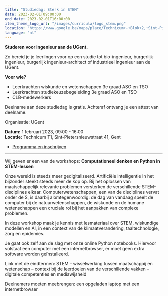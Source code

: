 ```yaml
---
title: "Studiedag: Sterk in STEM"
date: 2023-02-01T09:00:00
end_date: 2023-02-01T16:00:00
item_theme_logo_url: "/images/curricula/logo_stem.png"
location: "https://www.google.be/maps/place/Technicum+-+Blok+2,+Sint-Pietersnieuwstraat+41%2Ft1,+9000+Gent/@51.0460167,3.7248181,17z/data=!3m1!4b1!4m5!3m4!1s0x47c371503e195cbd:0xf9b5c0a9201f9948!8m2!3d51.0460167!4d3.7270068"
language: "nl"
---
```

**Studeren voor ingenieur aan de UGent.** 

Zo bereid je je leerlingen voor op een studie tot bio-ingenieur, burgerlijk ingenieur, burgerlijk ingenieur-architect of industrieel ingenieur aan de UGent.

**Voor wie?**
- Leerkrachten wiskunde en wetenschappen 3e graad ASO en TSO
- Leerkrachten studiekeuzebegeleiding 3e graad ASO en TSO
- CLB-medewerkers

Deelname aan deze studiedag is gratis. Achteraf ontvang je een attest van deelname.

Organisatie: UGent

**Datum:** 1 februari 2023, 09:00 - 16:00<br>
**Locatie:** Technicum T1, Sint-Pietersnieuwstraat 41, Gent

- [Programma en inschrijven](https://www.ugent.be/studerenvooringenieur)

***
Wij geven er een van de workshops: **Computationeel denken en Python in STEM-lessen**

Onze wereld is steeds meer gedigitaliseerd. Artificiële intelligentie In het bijzonder steekt steeds meer de kop op. Bij het oplossen van maatschappelijk relevante problemen versterken de verschillende STEM-disciplines elkaar. Computerwetenschappen, een van de disciplines vervat onder de S, is daarbij alomtegenwoordig: de dag van vandaag speelt de computer bij de natuurwetenschappen, de wiskunde en de humane wetenschappen een cruciale rol bij het aanpakken van complexe problemen.  

In deze workshop maak je kennis met lesmateriaal over STEM, wiskundige modellen en AI, in een context van de klimaatverandering, taaltechnologie, zorg en epidemies.   

Je gaat ook zelf aan de slag met onze online Python notebooks. Hiervoor volstaat een computer met een internetbrowser, er moet geen extra software worden geïnstalleerd. 

Link met de eindtermen: STEM – wisselwerking tussen maatschappij en wetenschap – context bij de leerdoelen van de verschillende vakken – digitale competenties en mediawijsheid 

Deelnemers moeten meebrengen: een opgeladen laptop met een internetbrowser 
